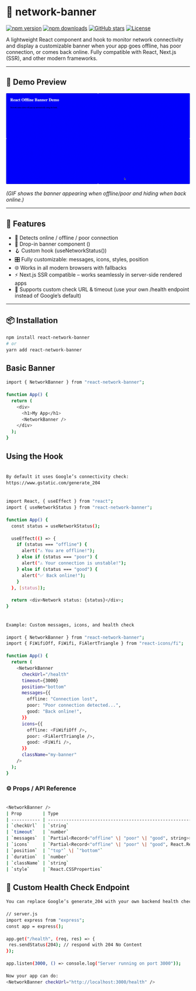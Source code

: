 # 📡 network-banner

[![npm version](https://img.shields.io/npm/v/react-network-banner?color=blue)](https://www.npmjs.com/package/react-network-banner)
[![npm downloads](https://img.shields.io/npm/dm/react-network-banner.svg?color=brightgreen)](https://www.npmjs.com/package/react-network-banner)
[![GitHub stars](https://img.shields.io/github/stars/al-waheed/react-network-banner?style=social)](https://github.com/al-waheed/react-network-banner)
[![License](https://img.shields.io/npm/l/react-network-banner?color=blue)](https://github.com/al-waheed/react-network-banner/blob/master/LICENSE)


A lightweight React component and hook to monitor network connectivity and display a customizable banner when your app goes offline, has poor connection, or comes back online. Fully compatible with React, Next.js (SSR), and other modern frameworks.

---

## 🎥 Demo Preview

![Demo](https://raw.githubusercontent.com/al-waheed/react-network-banner/master/demo/demo-app/demo-banner.gif)

_(GIF shows the banner appearing when offline/poor and hiding when back online.)_

---

## 🚀 Features

- 📶 Detects online / offline / poor connection
- 🧩 Drop-in banner component (<NetworkBanner />)
- 🪝 Custom hook (useNetworkStatus())
- 🎛️ Fully customizable: messages, icons, styles, position
- 🌐 Works in all modern browsers with fallbacks
- ⚡ Next.js SSR compatible – works seamlessly in server-side rendered apps
- 🔧 Supports custom check URL & timeout (use your own /health endpoint instead of Google’s default)

---

## 📦 Installation

```bash
npm install react-network-banner
# or
yarn add react-network-banner

```

## Basic Banner

```bash
import { NetworkBanner } from "react-network-banner";

function App() {
  return (
    <div>
      <h1>My App</h1>
      <NetworkBanner />
    </div>
  );
}
```

## Using the Hook

```bash

By default it uses Google’s connectivity check:
https://www.gstatic.com/generate_204


import React, { useEffect } from "react";
import { useNetworkStatus } from "react-network-banner";

function App() {
  const status = useNetworkStatus();

  useEffect(() => {
    if (status === "offline") {
      alert("⚠️ You are offline!");
    } else if (status === "poor") {
      alert("⚠️ Your connection is unstable!");
    } else if (status === "good") {
      alert("✅ Back online!");
    }
  }, [status]);

  return <div>Network status: {status}</div>;
}


Example: Custom messages, icons, and health check

import { NetworkBanner } from "react-network-banner";
import { FiWifiOff, FiWifi, FiAlertTriangle } from "react-icons/fi";

function App() {
  return (
    <NetworkBanner
      checkUrl="/health"
      timeout={3000}
      position="bottom"
      messages={{
        offline: "Connection lost",
        poor: "Poor connection detected...",
        good: "Back online!",
      }}
      icons={{
        offline: <FiWifiOff />,
        poor: <FiAlertTriangle />,
        good: <FiWifi />,
      }}
      className="my-banner"
    />
  );
}

```


### ⚙️ Props / API Reference

```bash

<NetworkBanner /> 
| Prop        | Type                                                              | Default                                  | Description                                                                                  |
| ----------- | ----------------------------------------------------------------- | ---------------------------------------- | -------------------------------------------------------------------------------------------- |
| `checkUrl`  | `string`                                                          | `"https://www.gstatic.com/generate_204"` | Endpoint used to verify real connectivity. Can be replaced with your own `/health` endpoint. |
| `timeout`   | `number`                                                          | `5000`                                   | Timeout (ms) for connectivity check.                                                         |
| `messages`  | `Partial<Record<"offline" \| "poor" \| "good", string>>`          | See below                                | Custom text messages for each state.                                                         |
| `icons`     | `Partial<Record<"offline" \| "poor" \| "good", React.ReactNode>>` | Wi-Fi icons                              | Custom icons for each state.                                                                 |
| `position`  | `"top"` \| `"bottom"`                                             | `"top"`                                  | Banner placement.                                                                            |
| `duration`  | `number`                                                          | `3000`                                   | How long the “back online” banner stays visible (ms).                                        |
| `className` | `string`                                                          | `""`                                     | Custom CSS classes.                                                                          |
| `style`     | `React.CSSProperties`                                             | `{}`                                     | Inline styles.                                                                               |

```

 ## 🔧 Custom Health Check Endpoint

 ```bash 
You can replace Google’s generate_204 with your own backend health check.

// server.js
import express from "express";
const app = express();

app.get("/health", (req, res) => {
  res.sendStatus(204); // respond with 204 No Content
});

app.listen(3000, () => console.log("Server running on port 3000"));

Now your app can do:
<NetworkBanner checkUrl="http://localhost:3000/health" />
```
